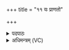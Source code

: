 +++
title = "११ यः प्राणतो"

+++
<details><summary>पदपाठः</summary>

यः। प्रा॒ण॒तः। नि॒मि॒ष॒त इति॑ निऽमिष॒तः। म॒हि॒त्वेति॑ महि॒ऽत्वा। एकः॑। इत्। राजा॑। जग॑तः। ब॒भूव॑। यः। ईशे॑। अ॒स्य। द्वि॒पद॒ इति॑ द्वि॒ऽपदः॑। चतु॑ष्पदः। चतुः॑पद॒ इति॑ चतुः॑ऽपदः। कस्मै॑। दे॒वाय॑। ह॒विषा॑। वि॒धे॒म॒। ११।
</details>

<details><summary>अधिमन्त्रम् (VC)</summary>

- ईश्वरो देवता
- प्रजापतिर्ऋषिः
- त्रिष्टुप्
- धैवतः
</details>